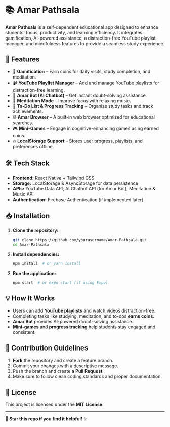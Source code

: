 # 📚 Amar Pathsala

**Amar Pathsala** is a self-dependent educational app designed to enhance students' focus, productivity, and learning efficiency. It integrates gamification, AI-powered assistance, a distraction-free YouTube playlist manager, and mindfulness features to provide a seamless study experience.

## 🚀 Features

- 🎯 **Gamification** – Earn coins for daily visits, study completion, and meditation.
- 📹 **YouTube Playlist Manager** – Add and manage YouTube playlists for distraction-free learning.
- 🤖 **Amar Bot (AI Chatbot)** – Get instant doubt-solving assistance.
- 🎵 **Meditation Mode** – Improve focus with relaxing music.
- 📑 **To-Do List & Progress Tracking** – Organize study tasks and track achievements.
- 🌐 **Amar Browser** – A built-in web browser optimized for educational searches.
- 🎮 **Mini-Games** – Engage in cognitive-enhancing games using earned coins.
- 🔥 **LocalStorage Support** – Stores user progress, playlists, and preferences offline.

## 🛠️ Tech Stack

- **Frontend:** React Native + Tailwind CSS
- **Storage:** LocalStorage & AsyncStorage for data persistence
- **APIs:** YouTube Data API, AI Chatbot API (for Amar Bot), Meditation & Music API
- **Authentication:** Firebase Authentication (if implemented later)

## 📥 Installation

1. **Clone the repository:**
   ```sh
   git clone https://github.com/yourusername/Amar-Pathsala.git
   cd Amar-Pathsala
   ```

2. **Install dependencies:**
   ```sh
   npm install  # or yarn install
   ```

3. **Run the application:**
   ```sh
   npm start  # or expo start (if using Expo)
   ```

## 💡 How It Works
- Users can add **YouTube playlists** and watch videos distraction-free.
- Completing tasks like studying, meditation, and to-dos **earns coins**.
- **Amar Bot** provides AI-powered doubt-solving assistance.
- **Mini-games** and **progress tracking** help students stay engaged and consistent.

## 🤝 Contribution Guidelines
1. **Fork** the repository and create a feature branch.
2. Commit your changes with a descriptive message.
3. Push the branch and create a **Pull Request**.
4. Make sure to follow clean coding standards and proper documentation.

## 📄 License
This project is licensed under the **MIT License**.

---

**🌟 Star this repo if you find it helpful!** ✨
